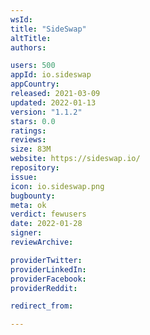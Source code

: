 ```yaml
---
wsId: 
title: "SideSwap"
altTitle: 
authors:

users: 500
appId: io.sideswap
appCountry: 
released: 2021-03-09
updated: 2022-01-13
version: "1.1.2"
stars: 0.0
ratings: 
reviews: 
size: 83M
website: https://sideswap.io/
repository: 
issue: 
icon: io.sideswap.png
bugbounty: 
meta: ok
verdict: fewusers
date: 2022-01-28
signer: 
reviewArchive:

providerTwitter: 
providerLinkedIn: 
providerFacebook: 
providerReddit: 

redirect_from:

---
```


  